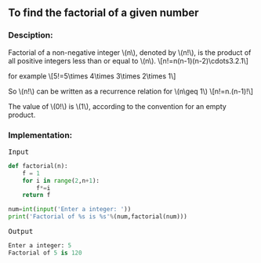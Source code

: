 <script type="text/javascript" src="https://cdnjs.cloudflare.com/ajax/libs/mathjax/2.7.0/MathJax.js?config=TeX-AMS_CHTML"></script>


## To find the factorial of a given number


### Desciption:
Factorial of a non-negative integer \\(n\\), denoted by \\(n!\\), is the product of all positive integers less than or equal to \\(n\\).
\\[n!=n(n-1)(n-2)\cdots3.2.1\\]

for example
\\[5!=5\times 4\times 3\times 2\times 1\\]

So \\(n!\\) can be written as a recurrence relation for \\(n\geq 1\\)
\\[n!=n.(n-1)!\\]

The value of \\(0!\\) is \\(1\\), according to the convention for an empty product.

### Implementation:

<kbd>Input</kbd>

```python
def factorial(n):
    f = 1
    for i in range(2,n+1):
        f*=i
    return f

num=int(input('Enter a integer: '))
print('Factorial of %s is %s'%(num,factorial(num)))
```

<kbd>Output</kbd>

```python
Enter a integer: 5
Factorial of 5 is 120
```
